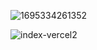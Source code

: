 
![1695334261352](https://github.com/AmazoniaLeaksOficial/OSINTMachineGuide/assets/152492042/597b342c-1db7-4c7d-b4cd-0b4ab4215854)

![index-vercel2](https://github.com/AmazoniaLeaksOficial/OSINTMachineGuide/assets/152492042/433ee03e-8b74-4a9f-bb40-ba7bc1d344d9)
